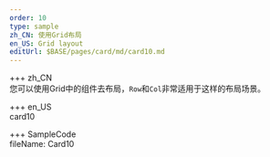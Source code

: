 ```yaml
---   
order: 10 
type: sample  
zh_CN: 使用Grid布局
en_US: Grid layout
editUrl: $BASE/pages/card/md/card10.md
---      
```


+++ zh_CN   
您可以使用Grid中的组件去布局，<Code>Row</Code>和<Code>Col</Code>非常适用于这样的布局场景。

+++ en_US   
card10

+++ SampleCode  
fileName: Card10

